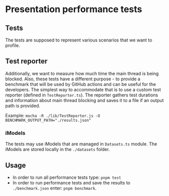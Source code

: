 # Presentation performance tests

## Tests

The tests are supposed to represent various scenarios that we want to profile.

## Test reporter

Additionally, we want to measure how much time the main thread is being blocked.
Also, these tests have a different purpose - to provide a benchmark that will be used by GitHub actions and can be useful for the developers.
The simplest way to accommodate that is to use a custom test reporter (defined in `TestReporter.ts`).
The reporter gathers test durations and information about main thread blocking and saves it to a file if an output path is provided.

Example: `mocha -R ./lib/TestReporter.js -O BENCHMARK_OUTPUT_PATH="./results.json"`

### iModels

The tests may use iModels that are managed in `Datasets.ts` module. The iModels are stored locally in the `./datasets` folder.

## Usage

- In order to run all performance tests type:
`pnpm test`
- In order to run performance tests and save the results to `./benchmark.json` enter:
`pnpm benchmark`.
